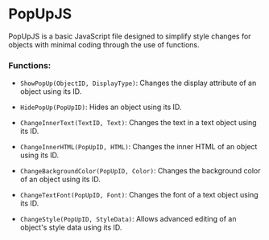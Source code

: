# PopUpJS

PopUpJS is a basic JavaScript file designed to simplify style changes for objects with minimal coding through the use of functions.

### Functions:

- `ShowPopUp(ObjectID, DisplayType)`: Changes the display attribute of an object using its ID.

- `HidePopUp(PopUpID)`: Hides an object using its ID.

- `ChangeInnerText(TextID, Text)`: Changes the text in a text object using its ID.

- `ChangeInnerHTML(PopUpID, HTML)`: Changes the inner HTML of an object using its ID.

- `ChangeBackgroundColor(PopUpID, Color)`: Changes the background color of an object using its ID.

- `ChangeTextFont(PopUpID, Font)`: Changes the font of a text object using its ID.

- `ChangeStyle(PopUpID, StyleData)`: Allows advanced editing of an object's style data using its ID.
